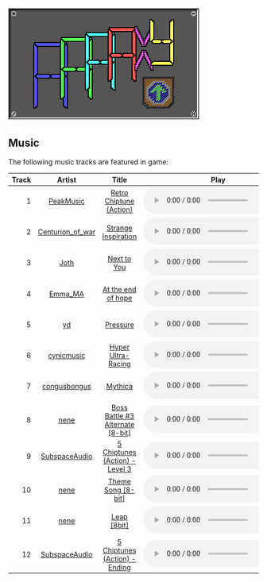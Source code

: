 ## ![AAAAXY](logo.png)

## Music

The following music tracks are featured in game:

| Track |                              Artist                              |                                                Title                                                 |                                                                                                             Play                                                                                                             |
|------:|:----------------------------------------------------------------:|:----------------------------------------------------------------------------------------------------:|:----------------------------------------------------------------------------------------------------------------------------------------------------------------------------------------------------------------------------:|
|     1 |       [PeakMusic](https://opengameart.org/users/peakmusic)       |           [Retro Chiptune (Action)](https://opengameart.org/content/retro-chiptune-action)           |                <audio controls><source type="audio/ogg" src="https://raw.githubusercontent.com/divVerent/aaaaxy/main/third_party/peakmusic_retro_chiptune_action/assets/music/retro_chiptune_1.ogg"></audio>                 |
|     2 | [Centurion_of_war](https://opengameart.org/users/centurionofwar) |              [Strange Inspiration](https://opengameart.org/content/strange-inspiration)              |              <audio controls><source type="audio/ogg" src="https://raw.githubusercontent.com/divVerent/aaaaxy/main/third_party/centurionofwar_strange_inspiration/assets/music/strange_inspiraton.ogg"></audio>              |
|     3 |            [Joth](https://opengameart.org/users/joth)            |                      [Next to You](https://opengameart.org/content/next-to-you)                      |                        <audio controls><source type="audio/ogg" src="https://raw.githubusercontent.com/divVerent/aaaaxy/main/third_party/joth_next_to_you/assets/music/Next%20to%20You.ogg"></audio>                         |
|     4 |         [Emma_MA](https://opengameart.org/users/emmama)          |               [At the end of hope](https://opengameart.org/content/at-the-end-of-hope)               |                  <audio controls><source type="audio/ogg" src="https://raw.githubusercontent.com/divVerent/aaaaxy/main/third_party/emma_ma_at_the_end_of_hope/assets/music/at_the_end_of_hope.ogg"></audio>                  |
|     5 |              [yd](https://opengameart.org/users/yd)              |                         [Pressure](https://opengameart.org/content/pressure)                         |                              <audio controls><source type="audio/ogg" src="https://raw.githubusercontent.com/divVerent/aaaaxy/main/third_party/yd_pressure/assets/music/Pressure.ogg"></audio>                               |
|     6 |               [cynicmusic](http://cynicmusic.com)                |               [Hyper Ultra-Racing](https://opengameart.org/content/hyper-ultra-racing)               |                <audio controls><source type="audio/ogg" src="https://raw.githubusercontent.com/divVerent/aaaaxy/main/third_party/cynicmusic_hyper_ultra_racing/assets/music/AugustUltraAmbience.ogg"></audio>                |
|     7 |     [congusbongus](https://opengameart.org/content/mythica)      |                          [Mythica](https://opengameart.org/content/mythica)                          |                          <audio controls><source type="audio/ogg" src="https://raw.githubusercontent.com/divVerent/aaaaxy/main/third_party/congusbongus_mythica/assets/music/mythica.ogg"></audio>                           |
|     8 |            [nene](https://opengameart.org/users/nene)            | [Boss Battle \#3 Alternate \[8-bit\]](https://opengameart.org/content/boss-battle-3-alternate-8-bit) |              <audio controls><source type="audio/ogg" src="https://raw.githubusercontent.com/divVerent/aaaaxy/main/third_party/nene_boss_battle_3_alternate/assets/music/boss_battle_3_alternate.ogg"></audio>               |
|     9 |   [SubspaceAudio](https://opengameart.org/users/subspaceaudio)   |         [5 Chiptunes (Action) - Level 3](https://opengameart.org/content/5-chiptunes-action)         | <audio controls><source type="audio/ogg" src="https://raw.githubusercontent.com/divVerent/aaaaxy/main/third_party/subspaceaudio_5_chiptunes_action/assets/music/Juhani Junkala [Retro Game Music Pack] Level 3.ogg"></audio> |
|    10 |            [nene](https://opengameart.org/users/nene)            |               [Theme Song \[8-bit\]](https://opengameart.org/content/theme-song-8-bit)               |                 <audio controls><source type="audio/ogg" src="https://raw.githubusercontent.com/divVerent/aaaaxy/main/third_party/nene_theme_song_8_bit/assets/music/Theme%20Song%208-bit%20V1.ogg"></audio>                 |
|    11 |            [nene](https://opengameart.org/users/nene)            |                      [Leap \[8bit\]](https://opengameart.org/content/leap-8bit)                      |                                 <audio controls><source type="audio/ogg" src="https://raw.githubusercontent.com/divVerent/aaaaxy/main/third_party/nene_leap/assets/music/leap.ogg"></audio>                                  |
|    12 |   [SubspaceAudio](https://opengameart.org/users/subspaceaudio)   |         [5 Chiptunes (Action) - Ending](https://opengameart.org/content/5-chiptunes-action)          | <audio controls><source type="audio/ogg" src="https://raw.githubusercontent.com/divVerent/aaaaxy/main/third_party/subspaceaudio_5_chiptunes_action/assets/music/Juhani Junkala [Retro Game Music Pack] Ending.ogg"></audio>  |
